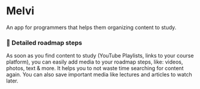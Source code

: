 # Melvi

An app for programmers that helps them organizing content to study.

### 📰 Detailed roadmap steps

As soon as you find content to study (YouTube Playlists, links to your course platform), you can easily add media to your roadmap steps, like: videos, photos, text & more. It helps you to not waste time searching for content again. You can also save important media like lectures and articles to watch later.
